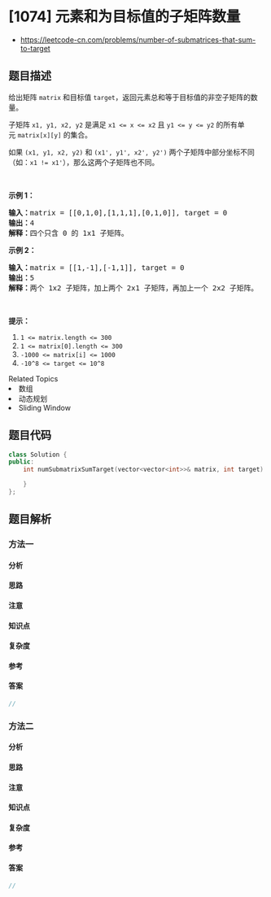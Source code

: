 

# [1074] 元素和为目标值的子矩阵数量
* https://leetcode-cn.com/problems/number-of-submatrices-that-sum-to-target


## 题目描述

<p>给出矩阵&nbsp;<code>matrix</code>&nbsp;和目标值&nbsp;<code>target</code>，返回元素总和等于目标值的非空子矩阵的数量。</p>

<p>子矩阵&nbsp;<code>x1, y1, x2, y2</code>&nbsp;是满足 <code>x1 &lt;= x &lt;= x2</code>&nbsp;且&nbsp;<code>y1 &lt;= y &lt;= y2</code>&nbsp;的所有单元&nbsp;<code>matrix[x][y]</code>&nbsp;的集合。</p>

<p>如果&nbsp;<code>(x1, y1, x2, y2)</code> 和&nbsp;<code>(x1&#39;, y1&#39;, x2&#39;, y2&#39;)</code>&nbsp;两个子矩阵中部分坐标不同（如：<code>x1 != x1&#39;</code>），那么这两个子矩阵也不同。</p>

<p>&nbsp;</p>

<p><strong>示例 1：</strong></p>

<pre><strong>输入：</strong>matrix = [[0,1,0],[1,1,1],[0,1,0]], target = 0
<strong>输出：</strong>4
<strong>解释：</strong>四个只含 0 的 1x1 子矩阵。
</pre>

<p><strong>示例 2：</strong></p>

<pre><strong>输入：</strong>matrix = [[1,-1],[-1,1]], target = 0
<strong>输出：</strong>5
<strong>解释：</strong>两个 1x2 子矩阵，加上两个 2x1 子矩阵，再加上一个 2x2 子矩阵。
</pre>

<p>&nbsp;</p>

<p><strong><strong>提示：</strong></strong></p>

<ol>
	<li><code>1 &lt;= matrix.length &lt;= 300</code></li>
	<li><code>1 &lt;= matrix[0].length &lt;= 300</code></li>
	<li><code>-1000 &lt;= matrix[i] &lt;= 1000</code></li>
	<li><code>-10^8 &lt;= target &lt;= 10^8</code></li>
</ol>
<div><div>Related Topics</div><div><li>数组</li><li>动态规划</li><li>Sliding Window</li></div></div>


## 题目代码

```cpp
class Solution {
public:
    int numSubmatrixSumTarget(vector<vector<int>>& matrix, int target) {

    }
};
```


## 题目解析


### 方法一

#### 分析

#### 思路

#### 注意

#### 知识点

#### 复杂度

#### 参考

#### 答案

```cpp
//
```


### 方法二

#### 分析

#### 思路

#### 注意

#### 知识点

#### 复杂度

#### 参考

#### 答案

```cpp
//
```


